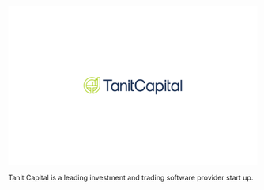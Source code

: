 <img src=../Logo-100.jpg>

Tanit Capital is a leading investment and trading software provider start up. 
